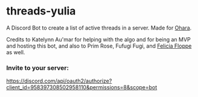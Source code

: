 # threads-yulia
A Discord Bot to create a list of active threads in a server. Made for [Ohara](https://eu.finalfantasyxiv.com/lodestone/freecompany/9228860798900648108/).

Credits to Katelynn Au'mar for helping with the algo and for being an MVP and hosting this bot, and also to Prim Rose, Fufugi Fugi, and [Felicia Floppe](https://github.com/alisarac) as well.

### Invite to your server:
https://discord.com/api/oauth2/authorize?client_id=958397308502958110&permissions=8&scope=bot
